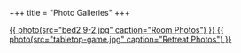 +++
title = "Photo Galleries"
+++

<section class="photo-galleries">
<a href="/photos/rooms/">
{{ photo(src="bed2.9-2.jpg" caption="Room Photos") }}
</a>

<a href="/photos/retreats/">
{{ photo(src="tabletop-game.jpg" caption="Retreat Photos") }}
</a>
</section>
